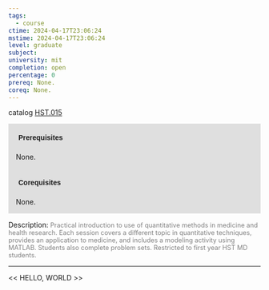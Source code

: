 ```yaml
---
tags:
  - course
ctime: 2024-04-17T23:06:24
mstime: 2024-04-17T23:06:24
level: graduate
subject: 
university: mit
completion: open
percentage: 0
prereq: None.
coreq: None.
---
```


catalog [HST.015](http://student.mit.edu/catalog/mHSTa.html#HST.015)

<span style="display: block; padding: 15px; background-color: rgb(100, 100, 100, 0.2);"><font id="m_prereq3980_0" style="display: block; font-family: Arial, sans-serif; font-weight: bold; padding: 5px">Prerequisites</font><br><span id="prereq3980_0">None.</span></span>
<span style="display: block; padding: 15px; background-color: rgb(100, 100, 100, 0.2);"><font id="m_coreq3980_0" style="display: block; font-family: Arial, sans-serif; font-weight: bold; padding: 5px">Corequisites</font><br><span id="coreq3980_0">None.</span></span>

<font style="">Description:</font>
<font style="color: grey; font-size: 0.8rem;">Practical introduction to use of quantitative methods in medicine and health research. Each session covers a different topic in quantitative techniques, provides an application to medicine, and includes a modeling activity using MATLAB. Students also complete problem sets. Restricted to first year HST MD students.</font>



---

<< HELLO, WORLD >>
